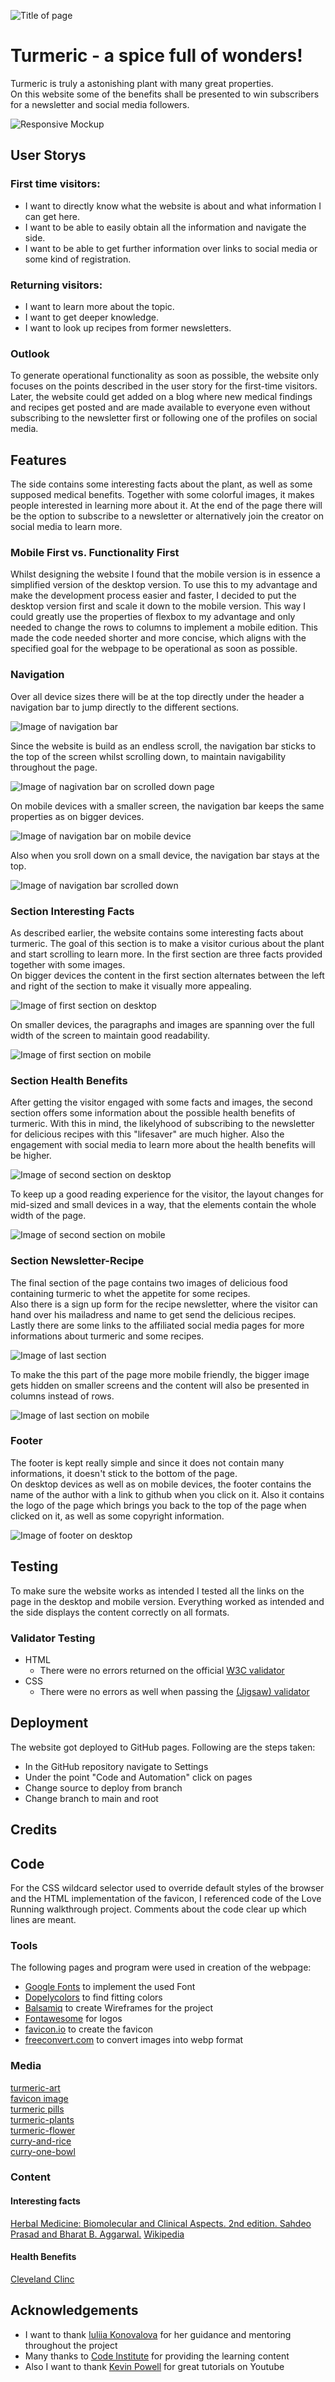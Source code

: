 ![Title of page](documentation/title-image.webp)

# Turmeric - a spice full of wonders!

Turmeric is truly a astonishing plant with many great properties.  
On this website some of the benefits shall be presented to win subscribers for a newsletter and social media followers.

![Responsive Mockup](documentation/responsive-image.webp)

## User Storys
### First time visitors:
- I want to directly know what the website is about and what information I can get here.
- I want to be able to easily obtain all the information and navigate the side. 
- I want to be able to get further information over links to social media or some kind of registration.

### Returning visitors:
- I want to learn more about the topic.
- I want to get deeper knowledge.
- I want to look up recipes from former newsletters.

### Outlook
To generate operational functionality as soon as possible, the website only focuses on the points described in the user story for the first-time visitors.
Later, the website could get added on a blog where new medical findings and recipes get posted and are made available to everyone even without subscribing to the newsletter first or following one of the profiles on social media. 


## Features
The side contains some interesting facts about the plant, as well as some supposed medical benefits. Together with some colorful images, it makes people interested in learning more about it. At the end of the page there will be the option to subscribe to a newsletter or alternatively join the creator on social media to learn more.

### Mobile First vs. Functionality First
Whilst designing the website I found that the mobile version is in essence a simplified version of the desktop version. To use this to my advantage and make the development process easier and faster, I decided to put the desktop version first and scale it down to the mobile version. This way I could greatly use the properties of flexbox to my advantage and only needed to change the rows to columns to implement a mobile edition. 
This made the code needed shorter and more concise, which aligns with the specified goal for the webpage to be operational as soon as possible.


### Navigation
Over all device sizes there will be at the top directly under the header a navigation bar to jump directly to the different sections. 

![Image of navigation bar](documentation/navigation-image.webp)

Since the website is build as an endless scroll, the navigation bar sticks to the top of the screen whilst scrolling down, to maintain navigability throughout the page.

![Image of nagivation bar on scrolled down page](documentation/sticky-navigation-image.webp)

On mobile devices with a smaller screen, the navigation bar keeps the same properties as on bigger devices.

![Image of navigation bar on mobile device](documentation/small-mobile-navigation.webp)

Also when you sroll down on a small device, the navigation bar stays at the top.

![Image of navigation bar scrolled down](documentation/small-mobile-sticky-navigation.webp)

### Section Interesting Facts

As described earlier, the website contains some interesting facts about turmeric. The goal of this section is to make a visitor curious about the plant and start scrolling to learn more. In the first section are three facts provided together with some images.  
On bigger devices the content in the first section alternates between the left and right of the section to make it visually more appealing.

![Image of first section on desktop](documentation/section-facts.webp)

On smaller devices, the paragraphs and images are spanning over the full width of the screen to maintain good readability.

![Image of first section on mobile](documentation/section-facts-mobile.webp)

### Section Health Benefits

After getting the visitor engaged with some facts and images, the second section offers some information about the possible health benefits of turmeric. With this in mind, the likelyhood of subscribing to the newsletter for delicious recipes with this "lifesaver" are much higher. Also the engagement with social media to learn more about the health benefits will be higher. 

![Image of second section on desktop](documentation/section-benefits.webp)

To keep up a good reading experience for the visitor, the layout changes for mid-sized and small devices in a way, that the elements contain the whole width of the page. 

![Image of second section on mobile](documentation/section-benefits-mobile.webp)

### Section Newsletter-Recipe

The final section of the page contains two images of delicious food containing turmeric to whet the appetite for some recipes.  
Also there is a sign up form for the recipe newsletter, where the visitor can hand over his mailadress and name to get send the delicious recipes.  
Lastly there are some links to the affiliated social media pages for more informations about turmeric and some recipes.

![Image of last section](documentation/section-newsletter.webp)

To make the this part of the page more mobile friendly, the bigger image gets hidden on smaller screens and the content will also be presented in columns instead of rows.

![Image of last section on mobile](documentation/section-newsletter-mobile.webp)

### Footer
The footer is kept really simple and since it does not contain many informations, it doesn't stick to the bottom of the page.  
On desktop devices as well as on mobile devices, the footer contains the name of the author with a link to github when you click on it. Also it contains the logo of the page which brings you back to the top of the page when clicked on it, as well as some copyright information.

![Image of footer on desktop](documentation/footer.webp)

## Testing
To make sure the website works as intended I tested all the links on the page in the desktop and mobile version. Everything worked as intended and the side displays the content correctly on all formats.

### Validator Testing

- HTML
    - There were no errors returned on the official [W3C validator](https://validator.w3.org/nu/?doc=https%3A%2F%2Fmrmarlonm.github.io%2Fproject-turmeric%2F)
- CSS
    - There were no errors as well when passing the [(Jigsaw) validator](https://jigsaw.w3.org/css-validator/validator?uri=https%3A%2F%2Fmrmarlonm.github.io%2Fproject-turmeric%2F%23health-benefits&profile=css3svg&usermedium=all&warning=1&vextwarning=&lang=en)

## Deployment
The website got deployed to GitHub pages. Following are the steps taken:
- In the GitHub repository navigate to Settings
- Under the point "Code and Automation" click on pages
- Change source to deploy from branch
- Change branch to main and root



## Credits

## Code

For the CSS wildcard selector used to override default styles of the browser and the HTML implementation of the favicon, I referenced code of the Love Running walkthrough project. Comments about the code clear up which lines are meant.

### Tools
The following pages and program were used in creation of the webpage:
- [Google Fonts](https://fonts.google.com/) to implement the used Font
- [Dopelycolors](https://colors.dopely.top/) to find fitting colors
- [Balsamiq](https://balsamiq.com/) to create Wireframes for the project
- [Fontawesome](https://fontawesome.com/) for logos
- [favicon.io](https://favicon.io/) to create the favicon
- [freeconvert.com](https://www.freeconvert.com/de/webp-converter) to convert images into webp format


### Media
[turmeric-art](https://pixabay.com/de/illustrations/kurkuma-w%C3%BCrzen-k%C3%BCche-komponente-8397097/)  
[favicon image](https://pixabay.com/de/vectors/kurkuma-w%C3%BCrzen-wurzel-w%C3%BCrze-gesund-2511399/)  
[turmeric pills](https://pixabay.com/de/photos/kurkuma-kurkumin-lebensmittel-3006644/)  
[turmeric-plants](https://pixabay.com/de/photos/kurkuma-bl%C3%A4tter-pflanze-laub-gr%C3%BCn-6638341/)  
[turmeric-flower](https://pixabay.com/de/photos/blume-blume-kurkuma-rosa-farbe-pink-2697872/)  
[curry-and-rice](https://pixabay.com/de/illustrations/ai-generiert-curry-indisch-w%C3%BCrzen-8036273/)  
[curry-one-bowl](https://pixabay.com/de/photos/curry-lebensmittel-gericht-mahlzeit-7249247/)  

### Content
#### Interesting facts
[Herbal Medicine: Biomolecular and Clinical Aspects. 2nd edition. Sahdeo Prasad and Bharat B. Aggarwal.](https://www.ncbi.nlm.nih.gov/books/NBK92752/#:~:text=The%20use%20of%20turmeric%20dates,Jamaica%20in%20the%20eighteenth%20century)
[Wikipedia](https://en.wikipedia.org/wiki/Turmeric)

#### Health Benefits
[Cleveland Clinc](https://health.clevelandclinic.org/turmeric-health-benefits)

## Acknowledgements

- I want to thank [Iuliia Konovalova](https://github.com/IuliiaKonovalova) for her guidance and mentoring throughout the project
- Many thanks to [Code Institute](https://codeinstitute.net/) for providing the learning content
- Also I want to thank [Kevin Powell](https://www.kevinpowell.co/) for great tutorials on Youtube